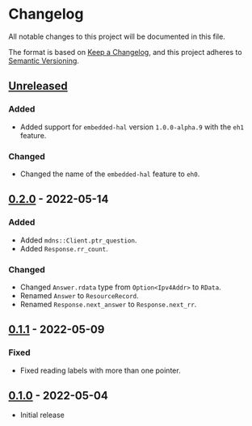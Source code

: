 # Changelog
All notable changes to this project will be documented in this file.

The format is based on [Keep a Changelog](https://keepachangelog.com/en/1.0.0/),
and this project adheres to [Semantic Versioning](https://semver.org/spec/v2.0.0.html).

## [Unreleased]
### Added
- Added support for `embedded-hal` version `1.0.0-alpha.9` with the `eh1` feature.

### Changed
- Changed the name of the `embedded-hal` feature to `eh0`.

## [0.2.0] - 2022-05-14
### Added
- Added `mdns::Client.ptr_question`.
- Added `Response.rr_count`.

### Changed
- Changed `Answer.rdata` type from `Option<Ipv4Addr>` to `RData`.
- Renamed `Answer` to `ResourceRecord`.
- Renamed `Response.next_answer` to `Response.next_rr`.

## [0.1.1] - 2022-05-09
### Fixed
- Fixed reading labels with more than one pointer.

## [0.1.0] - 2022-05-04
- Initial release

[Unreleased]: https://github.com/newAM/w5500-rs/compare/dns%2Fv0.2.0...HEAD
[0.2.0]: https://github.com/newAM/w5500-rs/compare/dns%2Fv0.1.1...dns%2Fv0.2.0
[0.1.1]: https://github.com/newAM/w5500-rs/compare/dns%2Fv0.1.0...dns%2Fv0.1.1
[0.1.0]: https://github.com/newAM/w5500-rs/releases/tag/dns%2Fv0.1.0
